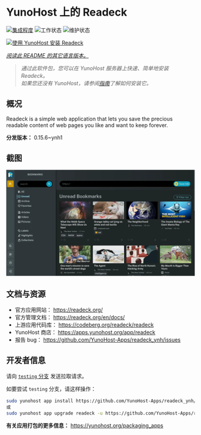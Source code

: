 <!--
注意：此 README 由 <https://github.com/YunoHost/apps/tree/master/tools/readme_generator> 自动生成
请勿手动编辑。
-->

# YunoHost 上的 Readeck

[![集成程度](https://dash.yunohost.org/integration/readeck.svg)](https://ci-apps.yunohost.org/ci/apps/readeck/) ![工作状态](https://ci-apps.yunohost.org/ci/badges/readeck.status.svg) ![维护状态](https://ci-apps.yunohost.org/ci/badges/readeck.maintain.svg)

[![使用 YunoHost 安装 Readeck](https://install-app.yunohost.org/install-with-yunohost.svg)](https://install-app.yunohost.org/?app=readeck)

*[阅读此 README 的其它语言版本。](./ALL_README.md)*

> *通过此软件包，您可以在 YunoHost 服务器上快速、简单地安装 Readeck。*  
> *如果您还没有 YunoHost，请参阅[指南](https://yunohost.org/install)了解如何安装它。*

## 概况

Readeck is a simple web application that lets you save the precious readable content of web pages you like and want to keep forever.

**分发版本：** 0.15.6~ynh1

## 截图

![Readeck 的截图](./doc/screenshots/dark.webp)

## 文档与资源

- 官方应用网站： <https://readeck.org/>
- 官方管理文档： <https://readeck.org/en/docs/>
- 上游应用代码库： <https://codeberg.org/readeck/readeck>
- YunoHost 商店： <https://apps.yunohost.org/app/readeck>
- 报告 bug： <https://github.com/YunoHost-Apps/readeck_ynh/issues>

## 开发者信息

请向 [`testing` 分支](https://github.com/YunoHost-Apps/readeck_ynh/tree/testing) 发送拉取请求。

如要尝试 `testing` 分支，请这样操作：

```bash
sudo yunohost app install https://github.com/YunoHost-Apps/readeck_ynh/tree/testing --debug
或
sudo yunohost app upgrade readeck -u https://github.com/YunoHost-Apps/readeck_ynh/tree/testing --debug
```

**有关应用打包的更多信息：** <https://yunohost.org/packaging_apps>
